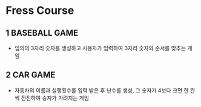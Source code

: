 # Fress Course

## 1 BASEBALL GAME
* 임의의 3자리 숫자를 생성하고 사용자가 입력하여 3자리 숫자와 순서를 맞추는 게임

## 2 CAR GAME
* 자동차의 이름과 실행횟수를 입력 받은 후 난수를 생성, 그 숫자가 4보다 크면 한 칸 씩 전진하여 승자가 가려지는 게임
